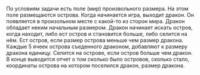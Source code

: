 По условиям задачи есть поле (мир) произвольного размера.
На этом поле размещаются острова.
Когда начинается игра, выходит дракон.
Он появляется в произольном месте с какой-то из сторон мира.
Дракон обладает неким начальным размером.
Дракон начинает искать остров, когда находит, либо ест остров и становится больше, либо селится на нём.
Ест остров, если размер острова меньше чем размер дракона.
Каждые 5 ячеек острова съеденного драконом, добавляют к размеру дракона единицу.
Селится на острове, если остров больше чем дракон. 
В конце выводится отчет о том сколько было островов, сколько стало, 
координаты острова на котором поселился дракон, размер дракона.